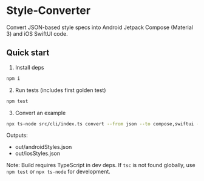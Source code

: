 # Style-Converter
Convert JSON-based style specs into Android Jetpack Compose (Material 3) and iOS SwiftUI code.

## Quick start
1) Install deps
```bash
npm i
```
2) Run tests (includes first golden test)
```bash
npm test
```
3) Convert an example
```bash
npx ts-node src/cli/index.ts convert --from json --to compose,swiftui -i test/goldens/mvp-border-per-side/input.webStyles.json -o out
```

Outputs:
- out/androidStyles.json
- out/iosStyles.json

Note: Build requires TypeScript in dev deps. If `tsc` is not found globally, use `npm test` or `npx ts-node` for development.
